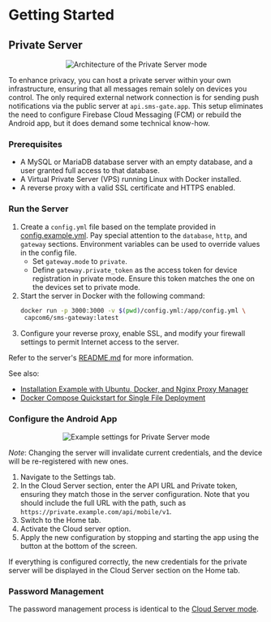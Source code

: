 # Getting Started

## Private Server

<div align="center">
    <img src="/assets/private-server-arch.png" alt="Architecture of the Private Server mode">
</div>

To enhance privacy, you can host a private server within your own infrastructure, ensuring that all messages remain solely on devices you control. The only required external network connection is for sending push notifications via the public server at `api.sms-gate.app`. This setup eliminates the need to configure Firebase Cloud Messaging (FCM) or rebuild the Android app, but it does demand some technical know-how.

### Prerequisites

- A MySQL or MariaDB database server with an empty database, and a user granted full access to that database.
- A Virtual Private Server (VPS) running Linux with Docker installed.
- A reverse proxy with a valid SSL certificate and HTTPS enabled.

### Run the Server

1. Create a `config.yml` file based on the template provided in [config.example.yml](https://github.com/android-sms-gateway/server/blob/master/configs/config.example.yml). Pay special attention to the `database`, `http`, and `gateway` sections. Environment variables can be used to override values in the config file.
   - Set `gateway.mode` to `private`.
   - Define `gateway.private_token` as the access token for device registration in private mode. Ensure this token matches the one on the devices set to private mode.
2. Start the server in Docker with the following command: 
   ```sh
   docker run -p 3000:3000 -v $(pwd)/config.yml:/app/config.yml \
    capcom6/sms-gateway:latest
   ```
3. Configure your reverse proxy, enable SSL, and modify your firewall settings to permit Internet access to the server.

Refer to the server's [README.md](https://github.com/android-sms-gateway/server/blob/master/README.md) for more information.

See also:

- [Installation Example with Ubuntu, Docker, and Nginx Proxy Manager](https://github.com/capcom6/android-sms-gateway/discussions/50)
- [Docker Compose Quickstart for Single File Deployment](https://github.com/android-sms-gateway/server/tree/master/deployments/docker-compose-proxy)

### Configure the Android App

<div align="center">
    <img src="/assets/private-server.png" alt="Example settings for Private Server mode">
</div>

*Note*: Changing the server will invalidate current credentials, and the device will be re-registered with new ones.

1. Navigate to the Settings tab.
2. In the Cloud Server section, enter the API URL and Private token, ensuring they match those in the server configuration. Note that you should include the full URL with the path, such as `https://private.example.com/api/mobile/v1`.
3. Switch to the Home tab.
4. Activate the Cloud server option.
5. Apply the new configuration by stopping and starting the app using the button at the bottom of the screen.

If everything is configured correctly, the new credentials for the private server will be displayed in the Cloud Server section on the Home tab.

### Password Management

The password management process is identical to the [Cloud Server mode](public-cloud-server.md#password-management).
